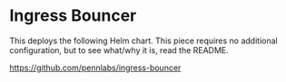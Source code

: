 # Ingress Bouncer

This deploys the following Helm chart. This piece requires no additional configuration, but to see what/why it is, read the README.

https://github.com/pennlabs/ingress-bouncer
